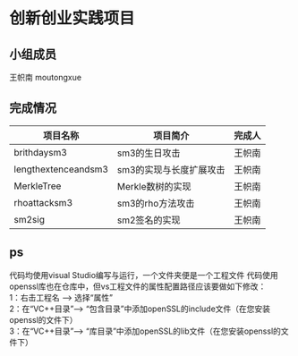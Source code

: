 创新创业实践项目
====
小组成员 
----
王帜南 moutongxue
## 完成情况
|项目名称  |项目简介  |完成人  |
|- |-------|------|
|brithdaysm3  |sm3的生日攻击 |王帜南|
|lengthextenceandsm3 |sm3的实现与长度扩展攻击 |王帜南|
|MerkleTree|Merkle数树的实现|王帜南|
|rhoattacksm3|sm3的rho方法攻击|王帜南|
|sm2sig|sm2签名的实现|王帜南|
## ps
代码均使用visual Studio编写与运行，一个文件夹便是一个工程文件
代码使用openssl库也在仓库中，但vs工程文件的属性配置路径应该要做如下修改：<br>
1：右击工程名 ——> 选择“属性”<br>
2：在“VC++目录”——> “包含目录”中添加openSSL的include文件（在您安装openssl的文件下）<br>
3：在“VC++目录”——> “库目录”中添加openSSL的lib文件（在您安装openssl的文件下）<br>
